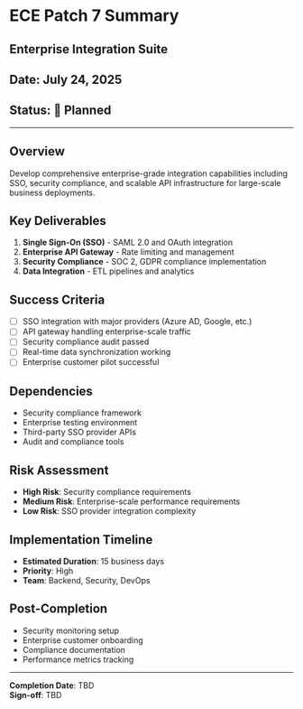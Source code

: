 # ECE Patch 7 Summary
## Enterprise Integration Suite
## Date: July 24, 2025
## Status: 🚀 Planned

---

## Overview
Develop comprehensive enterprise-grade integration capabilities including SSO, security compliance, and scalable API infrastructure for large-scale business deployments.

## Key Deliverables
1. **Single Sign-On (SSO)** - SAML 2.0 and OAuth integration
2. **Enterprise API Gateway** - Rate limiting and management
3. **Security Compliance** - SOC 2, GDPR compliance implementation
4. **Data Integration** - ETL pipelines and analytics

## Success Criteria
- [ ] SSO integration with major providers (Azure AD, Google, etc.)
- [ ] API gateway handling enterprise-scale traffic
- [ ] Security compliance audit passed
- [ ] Real-time data synchronization working
- [ ] Enterprise customer pilot successful

## Dependencies
- Security compliance framework
- Enterprise testing environment
- Third-party SSO provider APIs
- Audit and compliance tools

## Risk Assessment
- **High Risk**: Security compliance requirements
- **Medium Risk**: Enterprise-scale performance requirements
- **Low Risk**: SSO provider integration complexity

## Implementation Timeline
- **Estimated Duration**: 15 business days
- **Priority**: High
- **Team**: Backend, Security, DevOps

## Post-Completion
- Security monitoring setup
- Enterprise customer onboarding
- Compliance documentation
- Performance metrics tracking

---

**Completion Date**: TBD  
**Sign-off**: TBD
